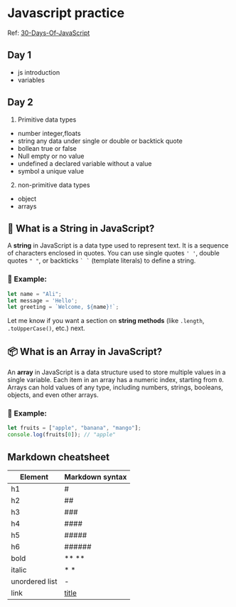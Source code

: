 # Javascript practice
Ref: [30-Days-Of-JavaScript](https://github.com/Asabeneh/30-Days-Of-JavaScript)
## Day 1
- js introduction
- variables

 ## Day 2
1. Primitive data types
- number integer,floats
- string any data under single or double or backtick quote 
- bollean true or false
- Null empty or no value
- undefined a declared variable without a value
- symbol a unique value
2. non-primitive data types
- object
- arrays
## 📘 What is a String in JavaScript?

A **string** in JavaScript is a data type used to represent text. It is a sequence of characters enclosed in quotes. You can use single quotes `' '`, double quotes `" "`, or backticks `` ` ` `` (template literals) to define a string.

### 🔹 Example:
```javascript
let name = "Ali";
let message = 'Hello';
let greeting = `Welcome, ${name}!`;
```

Let me know if you want a section on **string methods** (like `.length`, `.toUpperCase()`, etc.) next.
## 📦 What is an Array in JavaScript?

An **array** in JavaScript is a data structure used to store multiple values in a single variable. Each item in an array has a numeric index, starting from `0`. Arrays can hold values of any type, including numbers, strings, booleans, objects, and even other arrays.

### 🔹 Example:
```javascript
let fruits = ["apple", "banana", "mango"];
console.log(fruits[0]); // "apple"
```

## Markdown cheatsheet 
|   Element | Markdown syntax |
| ----------- | ----------- |
| h1 | # |
| h2 | ## |
| h3 | ### |
| h4 | #### |
| h5 | ##### |
| h6 | ###### |
| bold | ** ** |
| italic | * * |
| unordered list | - |
| link | [title](https://www.example.com) |



